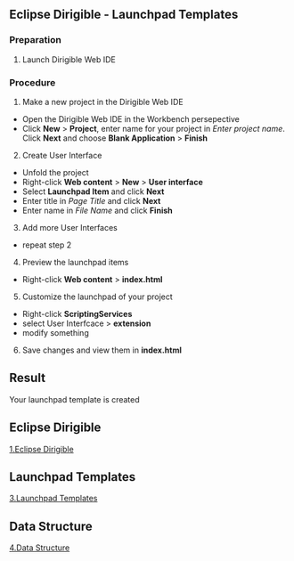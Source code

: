 ## Eclipse Dirigible - Launchpad Templates

### Preparation
1. Launch Dirigible Web IDE

### Procedure
1. Make a new project in the Dirigible Web IDE
* Open the Dirigible Web IDE in the Workbench persepective
* Click **New** > **Project**, enter name for your project in *Enter project name*. Click **Next** and choose **Blank Application** > **Finish**
2. Create User Interface
* Unfold the project
* Right-click **Web content** > **New** > **User interface**
* Select **Launchpad Item** and click **Next**
* Enter title in *Page Title* and click **Next**
*	Enter name in *File Name* and click **Finish**
3. Add more User Interfaces
* repeat step 2
4. Preview the launchpad items
*  Right-click **Web content** > **index.html**
5. Customize the launchpad of your project
* Right-click **ScriptingServices** 
* select User Interfcace > **extension**
* modify something
6. Save changes and view them in **index.html**

## Result
Your launchpad template is created
## Eclipse Dirigible

[1.Eclipse Dirigible](1.Eclipse%20Dirigible.md)

## Launchpad Templates

[3.Launchpad Templates](3.Launchpad%20Templates.md)

## Data Structure

[4.Data Structure](4.Data%20Structure.md)

